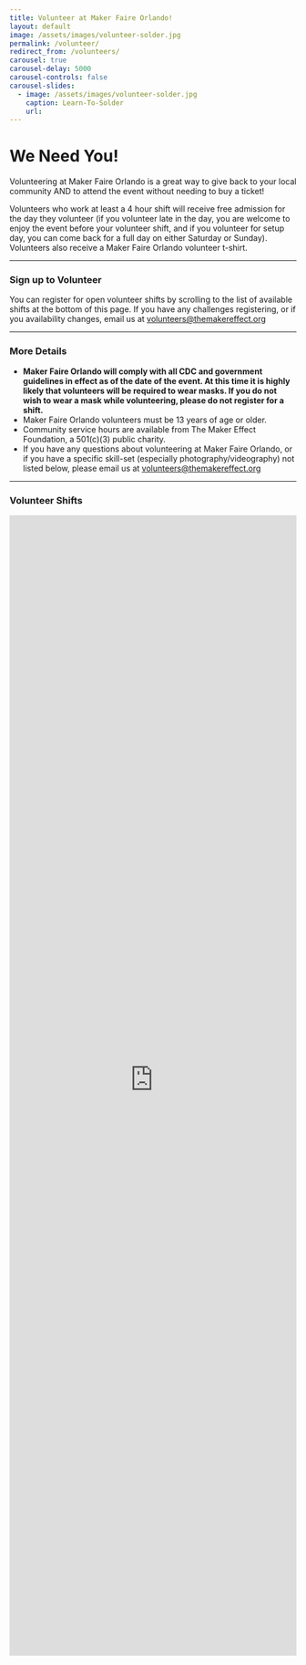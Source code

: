 ```yaml
---
title: Volunteer at Maker Faire Orlando!
layout: default
image: /assets/images/volunteer-solder.jpg
permalink: /volunteer/
redirect_from: /volunteers/
carousel: true
carousel-delay: 5000
carousel-controls: false
carousel-slides:
  - image: /assets/images/volunteer-solder.jpg
    caption: Learn-To-Solder
    url:
---
```


# We Need You!
Volunteering at Maker Faire Orlando is a great way to give back to your local community AND to attend the event without needing to buy a ticket!

Volunteers who work at least a 4 hour shift will receive free admission for the day they volunteer (if you volunteer late in the day, you are welcome to enjoy the event before your volunteer shift, and if you volunteer for setup day, you can come back for a full day on either Saturday or Sunday). Volunteers also receive a Maker Faire Orlando volunteer t-shirt.

---

### Sign up to Volunteer
You can register for open volunteer shifts by scrolling to the list of available shifts at the bottom of this page. If you have any challenges registering, or if you availability changes, email us at <volunteers@themakereffect.org>

---

### More Details
* **Maker Faire Orlando will comply with all CDC and government guidelines in effect as of the date of the event. At this time it is highly likely that volunteers will be required to wear masks. If you do not wish to wear a mask while volunteering, please do not register for a shift.**
* Maker Faire Orlando volunteers must be 13 years of age or older.
* Community service hours are available from The Maker Effect Foundation, a 501(c)(3) public charity.
* If you have any questions about volunteering at Maker Faire Orlando, or if you have a specific skill-set (especially photography/videography) not listed below, please email us at <volunteers@themakereffect.org>


---
### Volunteer Shifts

<iframe id="advanced_iframe" name="advanced_iframe" src="https://themakereffect.secure.force.com/volunteers/GW_Volunteers__VolunteersJobListingFS?ShowSkills=1&amp;ShowDescription=1&amp;ShowShifts=1" width="100%" height="2000" scrolling="auto" frameborder="0" allowtransparency="true" style=";width:100%;height:2000px;"></iframe>
